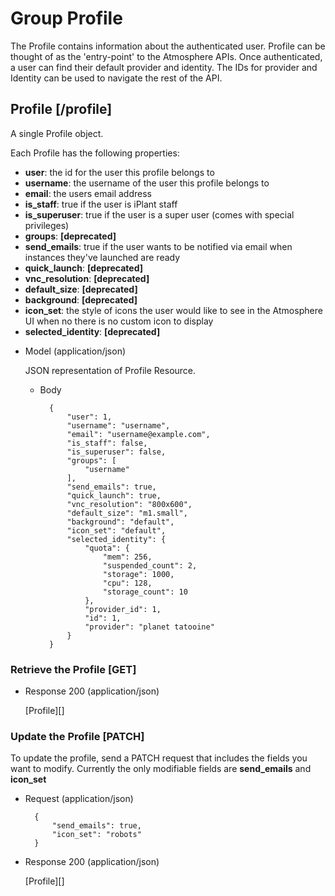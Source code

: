 # Group Profile
The Profile contains information about the authenticated user. Profile can be thought of as the 'entry-point' to the
 Atmosphere APIs. Once authenticated, a user can find their default provider and identity. The IDs for provider and
 Identity can be used to navigate the rest of the API.

## Profile [/profile]
A single Profile object.

Each Profile has the following properties:

- **user**: the id for the user this profile belongs to
- **username**: the username of the user this profile belongs to
- **email**: the users email address
- **is_staff**: true if the user is iPlant staff
- **is_superuser**: true if the user is a super user (comes with special privileges)
- **groups**: **[deprecated]**
- **send_emails**: true if the user wants to be notified via email when instances they've launched are ready
- **quick_launch**: **[deprecated]**
- **vnc_resolution**: **[deprecated]**
- **default_size**: **[deprecated]**
- **background**: **[deprecated]**
- **icon_set**: the style of icons the user would like to see in the Atmosphere UI when no there is no custom icon to
 display
- **selected_identity**: **[deprecated]**


+ Model (application/json)

    JSON representation of Profile Resource.

    + Body

            {
                "user": 1,
                "username": "username",
                "email": "username@example.com",
                "is_staff": false,
                "is_superuser": false,
                "groups": [
                    "username"
                ],
                "send_emails": true,
                "quick_launch": true,
                "vnc_resolution": "800x600",
                "default_size": "m1.small",
                "background": "default",
                "icon_set": "default",
                "selected_identity": {
                    "quota": {
                        "mem": 256,
                        "suspended_count": 2,
                        "storage": 1000,
                        "cpu": 128,
                        "storage_count": 10
                    },
                    "provider_id": 1,
                    "id": 1,
                    "provider": "planet tatooine"
                }
            }
            
### Retrieve the Profile [GET]
+ Response 200 (application/json)

    [Profile][]
    
### Update the Profile [PATCH]
To update the profile, send a PATCH request that includes the fields you want to modify.  Currently the only modifiable
 fields are **send_emails** and **icon_set**

+ Request (application/json)

        {
            "send_emails": true,
            "icon_set": "robots"
        }

+ Response 200 (application/json)

    [Profile][]
